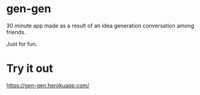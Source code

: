 # gen-gen

30 minute app made as a result of an idea generation conversation among friends. 

Just for fun.

# Try it out 

https://gen-gen.herokuapp.com/
